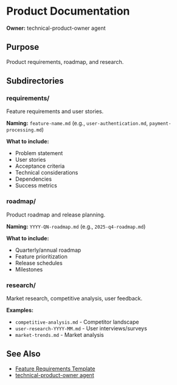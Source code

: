 # Product Documentation

**Owner:** technical-product-owner agent

## Purpose

Product requirements, roadmap, and research.

## Subdirectories

### requirements/
Feature requirements and user stories.

**Naming:** `feature-name.md` (e.g., `user-authentication.md`, `payment-processing.md`)

**What to include:**
- Problem statement
- User stories
- Acceptance criteria
- Technical considerations
- Dependencies
- Success metrics

### roadmap/
Product roadmap and release planning.

**Naming:** `YYYY-QN-roadmap.md` (e.g., `2025-q4-roadmap.md`)

**What to include:**
- Quarterly/annual roadmap
- Feature prioritization
- Release schedules
- Milestones

### research/
Market research, competitive analysis, user feedback.

**Examples:**
- `competitive-analysis.md` - Competitor landscape
- `user-research-YYYY-MM.md` - User interviews/surveys
- `market-trends.md` - Market analysis

## See Also

- [Feature Requirements Template](../../../reference-documentation/document-project-layout.md#feature-requirements)
- [technical-product-owner agent](../../../agents/product/technical-product-owner.md)
